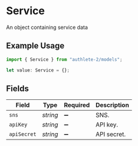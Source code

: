 # Service

An object containing service data

## Example Usage

```typescript
import { Service } from "authlete-2/models";

let value: Service = {};
```

## Fields

| Field              | Type               | Required           | Description        |
| ------------------ | ------------------ | ------------------ | ------------------ |
| `sns`              | *string*           | :heavy_minus_sign: | SNS.               |
| `apiKey`           | *string*           | :heavy_minus_sign: | API key.           |
| `apiSecret`        | *string*           | :heavy_minus_sign: | API secret.        |